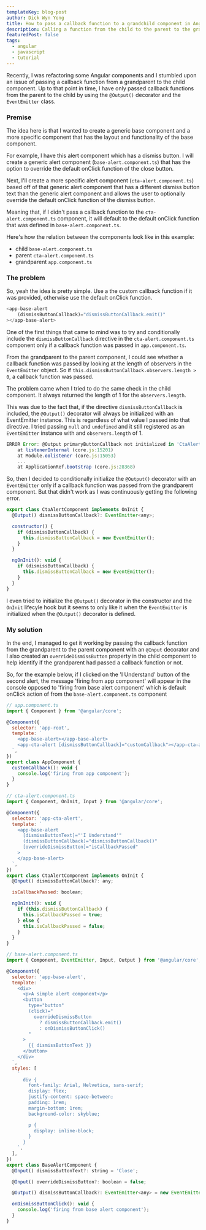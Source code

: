 ```yaml
---
templateKey: blog-post
author: Dick Wyn Yong
title: How to pass a callback function to a grandchild component in Angular
description: Calling a function from the child to the parent to the grandparent
featuredPost: false
tags:
  - angular
  - javascript
  - tutorial
---
```


Recently, I was refactoring some Angular components and I stumbled upon an issue of passing a callback function from a grandparent to the child component. Up to that point in time, I have only passed callback functions from the parent to the child by using the `@Output()` decorator and the `EventEmitter` class.

### Premise

The idea here is that I wanted to create a generic base component and a more specific component that has the layout and functionality of the base component.

For example, I have this alert component which has a dismiss button. I will create a generic alert component (`base-alert.component.ts`) that has the option to override the default onClick function of the close button.

Next, I'll create a more specific alert component (`cta-alert.component.ts`) based off of that generic alert component that has a different dismiss button text than the generic alert component and allows the user to optionally override the default onClick function of the dismiss button.

Meaning that, if I didn't pass a callback function to the `cta-alert.component.ts` component, it will default to the default onClick function that was defined in `base-alert.component.ts`.

Here's how the relation between the components look like in this example:

- child `base-alert.component.ts`
- parent `cta-alert.component.ts`
- grandparent `app.component.ts`

### The problem

So, yeah the idea is pretty simple. Use a the custom callback function if it was provided, otherwise use the default onClick function.

```javascript
<app-base-alert
    (dismissButtonCallback)="dismissButtonCallback.emit()"
></app-base-alert>
```

One of the first things that came to mind was to try and conditionally include the `dismissButtonCallback` directive in the `cta-alert.component.ts` component only if a callback function was passed in `app.component.ts`.

From the grandparent to the parent component, I could see whether a callback function was passed by looking at the length of observers in the `EventEmitter` object. So if `this.dismissButtonCallback.observers.length > 0`, a callback function was passed.

The problem came when I tried to do the same check in the child component. It always returned the length of 1 for the `observers.length`.

This was due to the fact that, if the directive `dismissButtonCallback` is included, the `@Output()` decorator will always be initialized with an EventEmitter instance. This is regardless of what value I passed into that directive. I tried passing `null` and `undefined` and it still registered as an `EventEmitter` instance with and `observers.length` of 1.

```javascript
ERROR Error: @Output primaryButtonCallback not initialized in 'CtaAlertComponent'.
    at listenerInternal (core.js:15201)
    at Module.ɵɵlistener (core.js:15053)
    ...
    at ApplicationRef.bootstrap (core.js:28368)
```

So, then I decided to conditionally initialize the `@Output()` decorator with an `EventEmitter` only if a callback function was passed from the grandparent component. But that didn't work as I was continuously getting the following error.

```javascript
export class CtaAlertComponent implements OnInit {
  @Output() dismissButtonCallback?: EventEmitter<any>;

  constructor() {
    if (dismissButtonCallback) {
      this.dismissButtonCallback = new EventEmitter();
    }
  }

  ngOnInit(): void {
    if (dismissButtonCallback) {
      this.dismissButtonCallback = new EventEmitter();
    }
  }
}
```

I even tried to initialize the `@Output()` decorator in the constructor and the `OnInit` lifecyle hook but it seems to only like it when the `EventEmitter` is initialized when the `@Output()` decorator is defined.

### My solution

In the end, I managed to get it working by passing the callback function from the grandparent to the parent component with an `@Input` decorator and I also created an `overrideDismissButton` property in the child component to help identify if the grandparent had passed a callback function or not.

So, for the example below, if I clicked on the 'I Understand' button of the second alert, the message 'firing from app component' will appear in the console opposed to 'firing from base alert component' which is default onClick action of from the `base-alert.component.ts` component

```javascript
// app.component.ts
import { Component } from '@angular/core';

@Component({
  selector: 'app-root',
  template: `
    <app-base-alert></app-base-alert>
    <app-cta-alert [dismissButtonCallback]="customCallback"></app-cta-alert>
  `,
})
export class AppComponent {
  customCallback(): void {
    console.log('firing from app component');
  }
}
```

```javascript
// cta-alert.component.ts
import { Component, OnInit, Input } from '@angular/core';

@Component({
  selector: 'app-cta-alert',
  template: `
    <app-base-alert
      [dismissButtonText]="'I Understand'"
      (dismissButtonCallback)="dismissButtonCallback()"
      [overrideDismissButton]="isCallbackPassed"
    >
    </app-base-alert>
  `,
})
export class CtaAlertComponent implements OnInit {
  @Input() dismissButtonCallback?: any;

  isCallbackPassed: boolean;

  ngOnInit(): void {
    if (this.dismissButtonCallback) {
      this.isCallbackPassed = true;
    } else {
      this.isCallbackPassed = false;
    }
  }
}
```

```javascript
// base-alert.component.ts
import { Component, EventEmitter, Input, Output } from '@angular/core';

@Component({
  selector: 'app-base-alert',
  template: `
    <div>
      <p>A simple alert component</p>
      <button
        type="button"
        (click)="
          overrideDismissButton
            ? dismissButtonCallback.emit()
            : onDismissButtonClick()
        "
      >
        {{ dismissButtonText }}
      </button>
    </div>
  `,
  styles: [
    `
      div {
        font-family: Arial, Helvetica, sans-serif;
        display: flex;
        justify-content: space-between;
        padding: 1rem;
        margin-bottom: 1rem;
        background-color: skyblue;

        p {
          display: inline-block;
        }
      }
    `,
  ],
})
export class BaseAlertComponent {
  @Input() dismissButtonText?: string = 'Close';

  @Input() overrideDismissButton?: boolean = false;

  @Output() dismissButtonCallback?: EventEmitter<any> = new EventEmitter();

  onDismissButtonClick(): void {
    console.log('firing from base alert component');
  }
}
```
